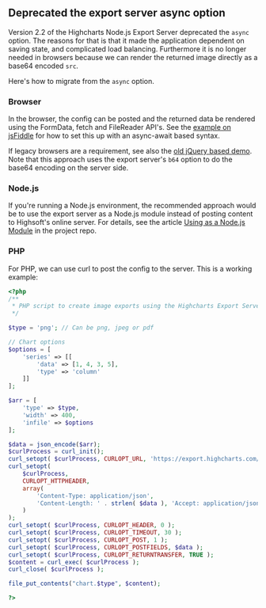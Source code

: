 Deprecated the export server async option
------------------------------------------

Version 2.2 of the Highcharts Node.js Export Server deprecated the `async` option. The reasons for that is that it made the application dependent on saving state, and complicated load balancing. Furthermore it is no longer needed in browsers because we can render the returned image directly as a base64 encoded `src`.

Here's how to migrate from the `async` option.

### Browser

In the browser, the config can be posted and the returned data be rendered using the FormData, fetch and FileReader API's. See the [example on jsFiddle](https://highcharts.com/samples/highcharts/export-data/export-from-config/) for how to set this up with an async-await based syntax.

If legacy browsers are a requirement, see also the [old jQuery based demo](https://highcharts.com/samples/highcharts/export-data/export-post-request/). Note that this approach uses the export server's `b64` option to do the base64 encoding on the server side.

### Node.js

If you're running a Node.js environment, the recommended approach would be to use the export server as a Node.js module instead of posting content to Highsoft's online server. For details, see the article [Using as a Node.js Module](https://github.com/highcharts/node-export-server/blob/master/README.md#using-as-a-nodejs-module) in the project repo.

### PHP

For PHP, we can use curl to post the config to the server. This is a working example:
```php
<?php
/**
 * PHP script to create image exports using the Highcharts Export Server
 */

$type = 'png'; // Can be png, jpeg or pdf

// Chart options
$options = [
    'series' => [[
        'data' => [1, 4, 3, 5],
        'type' => 'column'
    ]]
];

$arr = [
    'type' => $type,
    'width' => 400,
    'infile' => $options
];

$data = json_encode($arr);
$curlProcess = curl_init();
curl_setopt( $curlProcess, CURLOPT_URL, 'https://export.highcharts.com/' );
curl_setopt(
    $curlProcess,
    CURLOPT_HTTPHEADER,
    array(
        'Content-Type: application/json',
        'Content-Length: ' . strlen( $data ), 'Accept: application/json'
    )
);
curl_setopt( $curlProcess, CURLOPT_HEADER, 0 );
curl_setopt( $curlProcess, CURLOPT_TIMEOUT, 30 );
curl_setopt( $curlProcess, CURLOPT_POST, 1 );
curl_setopt( $curlProcess, CURLOPT_POSTFIELDS, $data );
curl_setopt( $curlProcess, CURLOPT_RETURNTRANSFER, TRUE );
$content = curl_exec( $curlProcess );
curl_close( $curlProcess );

file_put_contents("chart.$type", $content);

?>
```